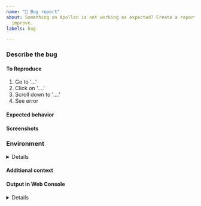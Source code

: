 ```yaml
---
name: "🐛 Bug report"
about: Something on Apollon is not working as expected? Create a report to help us
  improve.
labels: bug

---
```


### Describe the bug
<!-- A clear and concise description of what the bug is. -->

#### To Reproduce
<!-- Steps to reproduce the behavior: -->
1. Go to '...'
2. Click on '....'
3. Scroll down to '....'
4. See error

#### Expected behavior
<!-- A clear and concise description of what you expected to happen. -->

#### Screenshots
<!-- If applicable, add screenshots to help explain your problem. -->

### Environment
<!-- Please complete the following information: -->
<details><pre>
 - OS: [e.g. iOS]
 - Browser [e.g. chrome, safari]
 - Version [e.g. 22]
</pre></details>

#### Additional context
<!-- Add any other context about the problem here. -->

#### Output in Web Console
<!-- If applicable, copy output from the Web Console -->
<details><pre>
  [REPLACE THIS WITH YOUR INFORMATION]
</pre></details>
